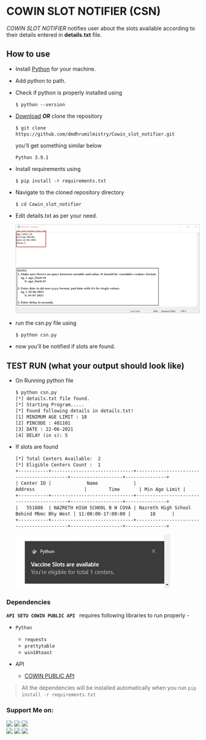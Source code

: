 # COWIN SLOT NOTIFIER (CSN)

<i>COWIN SLOT NOTIFIER</i> notifies user about the slots available according to their details entered in <strong>details.txt</strong> file. 


## How to use
  - Install [Python](https://www.python.org/) for your machine.
  - Add python to path.
  - Check if python is properly installed using
    ```
    $ python --version
    ```
  - [Download](https://codeload.github.com/dmdhrumilmistry/Cowin_slot_notifier/zip/refs/heads/main) <strong><i>OR</i></strong> clone the repository
    ```
    $ git clone https://github.com/dmdhrumilmistry/Cowin_slot_notifier.git
    ```
    you'll get something similar below
    ```
    Python 3.9.1
    ```
  - Install requirements using 
    ```
    $ pip install -r requirements.txt
    ```
    
  - Navigate to the cloned repository directory
    ```
    $ cd Cowin_slot_notifier
    ```
    
  - Edit details.txt as per your need.
 
    <img src="https://github.com/dmdhrumilmistry/Cowin_slot_notifier/blob/main/.images/1-details.png" alt="Details.txt">
    
  - run the csn.py file using
    ```
    $ python csn.py
    ```
 - now you'll be notified if slots are found.


## TEST RUN (what your output should look like)
  - On Running python file
    ```
    $ python csn.py
    [*] details.txt file found.
    [*] Starting Program.....
    [*] Found following details in details.txt!
    [1] MINIMUM AGE LIMIT : 18
    [2] PINCODE : 401101
    [3] DATE : 22-06-2021
    [4] DELAY (in s): 5
    
    ```
  - If slots are found
    ```
    [*] Total Centers Available:  2
    [*] Eligible Centers Count :  1
    +-----------+------------------------------+------------------------------------------+-------------------+---------------+
    | Center ID |             Name             |                 Address                  |        Time       | Min Age Limit |
    +-----------+------------------------------+------------------------------------------+-------------------+---------------+
    |   551888  | NAZRETH HIGH SCHOOL B W COVA | Nazreth High School Behind Mbmc Bhy West | 11:00:00-17:00:00 |       18      |
    +-----------+------------------------------+------------------------------------------+-------------------+---------------+
    ```
    <img src="https://github.com/dmdhrumilmistry/Cowin_slot_notifier/blob/main/.images/2-notification.png" alt="notification image"> 

 
 ### Dependencies

   **`API SETU COWIN PUBLIC API `** requires following libraries to run properly -
   - `Python`
      - `requests`
      - `prettytable`
      - `win10toast`
      
   - API
      - [COWIN PUBLIC API](https://apisetu.gov.in/public/marketplace/api/cowin)

   > All the dependencies will be installed automatically when you run `pip install -r requirements.txt`
  
  
### Support Me on:

  <p align ="left">
    <a href = "https://github.com/dmdhrumilmistry" target="_blank"><img src = "https://img.shields.io/badge/Github-dmdhrumilmistry-333"></a>
    <a href = "https://www.instagram.com/dmdhrumilmistry/" target="_blank"><img src = "https://img.shields.io/badge/Instagram-dmdhrumilmistry-833ab4"></a>
    <a href = "https://twitter.com/dmdhrumilmistry" target="_blank"><img src = "https://img.shields.io/badge/Twitter-dmdhrumilmistry-4078c0"></a><br>
    <a href = "https://dhrumilmistrywrites.blogspot.com/" target="_blank"><img src = "https://img.shields.io/badge/YouTube-Dhrumil%20Mistry-critical"></a>
    <a href = "https://www.youtube.com/channel/UChbjrRvbzgY3BIomUI55XDQ" target="_blank"><img src = "https://img.shields.io/badge/Blog-Dhrumil%20Mistry-bd2c00"></a>
    <a href = "https://www.linkedin.com/in/dhrumil-mistry-312966192/" target="_blank"><img src = "https://img.shields.io/badge/LinkedIn-Dhrumil%20Mistry-4078c0"></a><br>

   </p>
